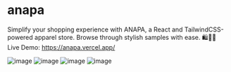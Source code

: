 # anapa
Simplify your shopping experience with ANAPA, a React and TailwindCSS-powered apparel store. Browse through stylish samples with ease. 🛍️👗👟
Live Demo: https://anapa.vercel.app/

![image](https://github.com/oviozz/anapa/assets/42685801/0b479ffb-d996-4486-888e-b4f3ec47b8a9)
![image](https://github.com/oviozz/anapa/assets/42685801/8070f683-9970-4f1d-b954-f54a32619fc8)
![image](https://github.com/oviozz/anapa/assets/42685801/bfb42f11-bd8f-4cca-8d58-c2576c5e3d4b)
![image](https://github.com/oviozz/anapa/assets/42685801/de8bf6d2-7708-4667-a13b-747a3d5e487c)
